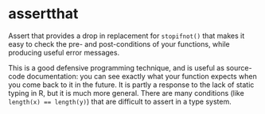 # assertthat

Assert that provides a drop in replacement for `stopifnot()` that makes it easy to check the pre- and post-conditions of your functions, while producing useful error messages.  

This is a good defensive programming technique, and is useful as source-code documentation: you can see exactly what your function expects when you come back to it in the future.  It is partly a response to the lack of static typing in R, but it is much more general. There are many conditions (like `length(x) == length(y)`) that are difficult to assert in a type system.
